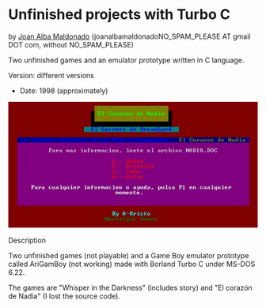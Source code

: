 Unfinished projects with Turbo C 
================================= 
by [Joan Alba Maldonado](https://joanalbamaldonado.com/) (joanalbamaldonadoNO_SPAM_PLEASE AT gmail DOT com, without NO_SPAM_PLEASE)

Two unfinished games and an emulator prototype written in C language.

Version: different versions 
- Date: 1998 (approximately)


![ScreenShot](screenshot.jpg)


Description

Two unfinished games (not playable) and a Game Boy emulator prototype called AriGamBoy (not working) made with Borland Turbo C under MS-DOS 6.22.

The games are "Whisper in the Darkness" (includes story) and "El corazón de Nadia" (I lost the source code).